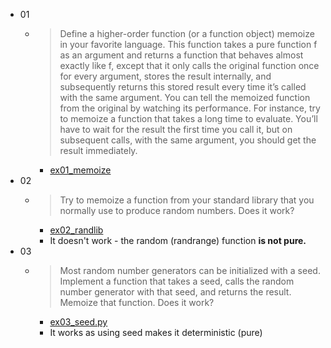 - 01
  - > Define a higher-order function (or a function object) memoize in your favorite language. This function takes a pure function f as an argument and returns a function that behaves almost exactly like f, except that it only calls the original function once for every argument, stores the result internally, and subsequently returns this stored result every time it’s called with the same argument. You can tell the memoized function from the original by watching its performance. For instance, try to memoize a function that takes a long time to evaluate. You’ll have to wait for the result the first time you call it, but on subsequent calls, with the same argument, you should get the result immediately.
      - [ex01_memoize](ex01_memoize.py)
- 02
  - > Try to memoize a function from your standard library that you normally use to produce random numbers. Does it work?
    - [ex02_randlib](ex02_randlib.py)
    - It doesn't work - the random (randrange) function **is not pure.**
- 03
  - > Most random number generators can be initialized with a seed. Implement a function that takes a seed, calls the random number generator with that seed, and returns the result. Memoize that function. Does it work?
    - [ex03_seed.py](ex03_seed.py)
    - It works as using seed makes it deterministic (pure)
